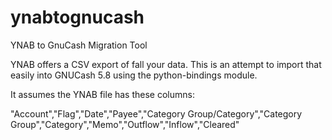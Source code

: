 # ynabtognucash
YNAB to GnuCash Migration Tool

YNAB offers a CSV export of fall your data.  This is an attempt to import that easily into GNUCash 5.8 using the python-bindings module.


It assumes the YNAB file has these columns:

"Account","Flag","Date","Payee","Category Group/Category","Category Group","Category","Memo","Outflow","Inflow","Cleared"

